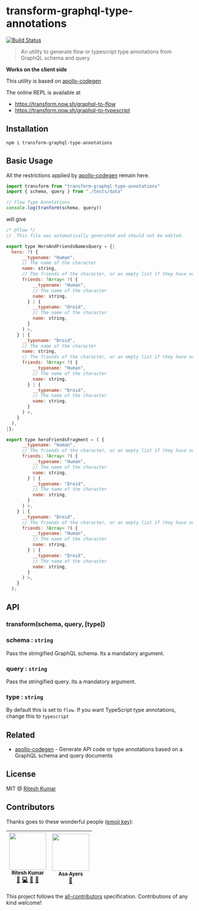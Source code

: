 # transform-graphql-type-annotations
[![Build Status](https://travis-ci.org/transform-it/transform-graphql-type-annotations.svg?branch=master)](https://travis-ci.org/transform-it/transform-graphql-type-annotations)

> An utility to generate flow or typescript type annotations from GraphQL schema and query.

**Works on the client side**

This utility is based on [apollo-codegen](https://github.com/apollographql/apollo-codegen)

The online REPL is available at  
- https://transform.now.sh/graphql-to-flow
- https://transform.now.sh/graphql-to-typescript

## Installation
```
npm i transform-graphql-type-annotations
```

## Basic Usage

All the restrictions applied by [apollo-codegen](https://github.com/apollographql/apollo-codegen) remain here.
```js
import transform from "transform-graphql-type-annotations"
import { schema, query } from "./tests/data"

// Flow Type Annotations
console.log(tranform(schema, query))
```

will give 

```js
/* @flow */
//  This file was automatically generated and should not be edited.

export type HeroAndFriendsNamesQuery = {|
  hero: ?( {
      __typename: "Human",
      // The name of the character
      name: string,
      // The friends of the character, or an empty list if they have none
      friends: ?Array< ?( {
          __typename: "Human",
          // The name of the character
          name: string,
        } | {
          __typename: "Droid",
          // The name of the character
          name: string,
        }
      ) >,
    } | {
      __typename: "Droid",
      // The name of the character
      name: string,
      // The friends of the character, or an empty list if they have none
      friends: ?Array< ?( {
          __typename: "Human",
          // The name of the character
          name: string,
        } | {
          __typename: "Droid",
          // The name of the character
          name: string,
        }
      ) >,
    }
  ),
|};

export type heroFriendsFragment = ( {
      __typename: "Human",
      // The friends of the character, or an empty list if they have none
      friends: ?Array< ?( {
          __typename: "Human",
          // The name of the character
          name: string,
        } | {
          __typename: "Droid",
          // The name of the character
          name: string,
        }
      ) >,
    } | {
      __typename: "Droid",
      // The friends of the character, or an empty list if they have none
      friends: ?Array< ?( {
          __typename: "Human",
          // The name of the character
          name: string,
        } | {
          __typename: "Droid",
          // The name of the character
          name: string,
        }
      ) >,
    }
  );
```

## API
### transform(schema, query, [type])

### schema : `string`
Pass the stringified GraphQL schema. Its a mandatory argument.

### query : `string`
Pass the stringified query. Its a mandatory argument.
### type : `string`

By default this is set to `flow`. If you want TypeScript type annotations, change this to `typescript`

## Related
- [apollo-codegen](https://github.com/apollographql/apollo-codegen) - Generate API code or type annotations based on a GraphQL schema and query documents

## License
MIT @ [Ritesh Kumar](https://twitter.com/ritz078)

## Contributors

Thanks goes to these wonderful people ([emoji key](https://github.com/kentcdodds/all-contributors#emoji-key)):

<!-- ALL-CONTRIBUTORS-LIST:START - Do not remove or modify this section -->
| [<img src="https://avatars3.githubusercontent.com/u/5389035?v=4" width="100px;"/><br /><sub>Ritesh Kumar</sub>](http://riteshkr.com)<br />[📖](https://github.com//transform-graphql-type-annotations/commits?author=ritz078 "Documentation") [💻](https://github.com//transform-graphql-type-annotations/commits?author=ritz078 "Code") [🤔](#ideas-ritz078 "Ideas, Planning, & Feedback") [👀](#review-ritz078 "Reviewed Pull Requests") | [<img src="https://avatars2.githubusercontent.com/u/324999?v=4" width="100px;"/><br /><sub>Asa Ayers</sub>](http://asaayers.com/)<br />[📖](https://github.com//transform-graphql-type-annotations/commits?author=AsaAyers "Documentation") |
| :---: | :---: |
<!-- ALL-CONTRIBUTORS-LIST:END -->

This project follows the [all-contributors](https://github.com/kentcdodds/all-contributors) specification. Contributions of any kind welcome!
